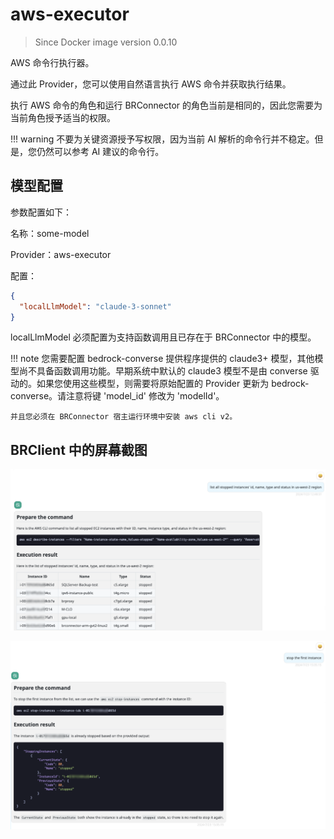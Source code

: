 # aws-executor

> Since Docker image version 0.0.10

AWS 命令行执行器。

通过此 Provider，您可以使用自然语言执行 AWS 命令​​并获取执行结果。

执行 AWS 命令​​的角色和运行 BRConnector 的角色当前是相同的，因此您需要为当前角色授予适当的权限。

!!! warning
    不要为关键资源授予写权限，因为当前 AI 解析的命令行并不稳定。但是，您仍然可以参考 AI 建议的命令行。

## 模型配置

参数配置如下：

名称：some-model

Provider：aws-executor

配置：

```json
{
  "localLlmModel": "claude-3-sonnet"
}
```

localLlmModel 必须配置为支持函数调用且已存在于 BRConnector 中的模型。

!!! note
    您需要配置 bedrock-converse 提供程序提供的 claude3+ 模型，其他模型尚不具备函数调用功能。早期系统中默认的 claude3 模型不是由 converse 驱动的。如果您使用这些模型，则需要将原始配置的 Provider 更新为 bedrock-converse。请注意将键 'model_id' 修改为 'modelId'。

    并且您必须在 BRConnector 宿主运行环境中安装 aws cli v2。

## BRClient 中的屏幕截图

![sampe executor 1](./screenshots/aws-exec-1.png)

![sampe executor 2](./screenshots/aws-exec-2.png)
